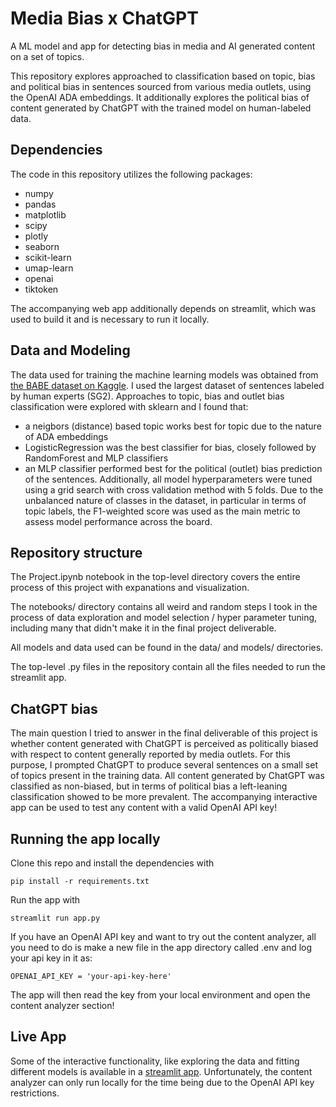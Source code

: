 # Media Bias x ChatGPT
A ML model and app for detecting bias in media and AI generated content on a set of topics. 

This repository explores approached to classification based on topic, bias and political bias in sentences sourced from various media outlets, using the OpenAI ADA embeddings. It additionally explores the political bias of content generated by ChatGPT with the trained model on human-labeled data.

## Dependencies
The code in this repository utilizes the following packages:
- numpy
- pandas
- matplotlib
- scipy
- plotly
- seaborn
- scikit-learn
- umap-learn
- openai
- tiktoken

The accompanying web app additionally depends on streamlit, which was used to build it and is necessary to run it locally.

## Data and Modeling
The data used for training the machine learning models was obtained from [the BABE dataset on Kaggle](https://www.kaggle.com/datasets/timospinde/babe-media-bias-annotations-by-experts). I used the largest dataset of sentences labeled by human experts (SG2). Approaches to topic, bias and outlet bias classification were explored with sklearn and I found that:
- a neigbors (distance) based topic works best for topic due to the nature of ADA embeddings
- LogisticRegression was the best classifier for bias, closely followed by RandomForest and MLP classifiers
- an MLP classifier performed best for the political (outlet) bias prediction of the sentences.
Additionally, all model hyperparameters were tuned using a grid search with cross validation method with 5 folds. Due to the unbalanced nature of classes in the dataset, in particular in terms of topic labels, the F1-weighted score was used as the main metric to assess model performance across the board.

## Repository structure
The Project.ipynb notebook in the top-level directory covers the entire process of this project with expanations and visualization.

The notebooks/ directory contains all weird and random steps I took in the process of data exploration and model selection / hyper parameter tuning, including many that didn't make it in the final project deliverable. 

All models and data used can be found in the data/ and models/ directories.

The top-level .py files in the repository contain all the files needed to run the streamlit app.

## ChatGPT bias

The main question I tried to answer in the final deliverable of this project is whether content generated with ChatGPT is perceived as politically biased with respect to content generally reported by media outlets. For this purpose, I prompted ChatGPT to produce several sentences on a small set of topics present in the training data. All content generated by ChatGPT was classified as non-biased, but in terms of political bias a left-leaning classification showed to be more prevalent. The accompanying interactive app can be used to test any content with a valid OpenAI API key! 

## Running the app locally
Clone this repo and install the dependencies with
```
pip install -r requirements.txt
```
Run the app with
```
streamlit run app.py
```

If you have an OpenAI API key and want to try out the content analyzer, all you need to do is make a new file in the app directory called .env and log your api key in it as:
```
OPENAI_API_KEY = 'your-api-key-here'
```
The app will then read the key from your local environment and open the content analyzer section!

## Live App
Some of the interactive functionality, like exploring the data and fitting different models is available in a [streamlit app](https://gecheline-mediabias-x-chatgpt-app-b6uock.streamlit.app/). Unfortunately, the content analyzer can only run locally for the time being due to the OpenAI API key restrictions.
